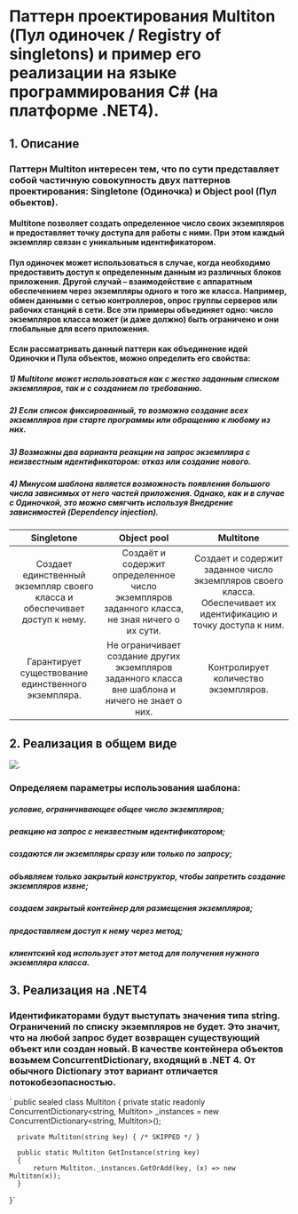 # Паттерн проектирования Multiton (Пул одиночек / Registry of singletons) и пример его реализации на языке программирования C# (на платформе .NET4).

## 1. Описание

### Паттерн Multiton интересен тем, что по сути представляет собой частичную совокупность двух паттернов проектирования: Singletone (Одиночка) и Object pool (Пул обьектов).
#### Multitone позволяет создать определенное число своих экземпляров и предоставляет точку доступа для работы с ними. При этом каждый экземпляр связан с уникальным идентификатором.
#### Пул одиночек может использоваться в случае, когда необходимо предоставить доступ к определенным данным из различных блоков приложения. Другой случай – взаимодействие с аппаратным обеспечением через экземпляры одного и того же класса. Например, обмен данными с сетью контроллеров, опрос группы серверов или рабочих станций в сети. Все эти примеры объединяет одно: число экземпляров класса может (и даже должно) быть ограничено и они глобальные для всего приложения.
#### Если рассматривать данный паттерн как объединение идей Одиночки и Пула объектов, можно определить его свойства:
  #####   1) Multitone может использоваться как с жестко заданным списком экземпляров, так и с созданием по требованию.
  #####   2) Если список фиксированный, то возможно создание всех экземпляров при старте программы или обращению к любому из них.
  #####   3) Возможны два варианта реакции на запрос экземпляра с неизвестным идентификатором: отказ или создание нового.
  #####   4) Минусом шаблона является возможность появления большого числа зависимых от него частей приложения. Однако, как и в случае с        Одиночкой, это можно смягчить используя Внедрение зависимостей (Dependency injection).

| Singletone | Object pool | Multitone |
| :------: | :------: | :------: |
| Создает единственный экземпляр своего класса и обеспечивает доступ к нему. | Создаёт и содержит определенное число экземпляров заданного класса, не зная ничего о их сути. | Создает и содержит заданное число экземпляров своего класса. Обеспечивает их идентификацию и точку доступа к ним. |
| Гарантирует существование единственного экземпляра. | Не ограничивает создание других экземпляров заданного класса вне шаблона и ничего не знает о них. | Контролирует количество экземпляров. |

## 2. Реализация в общем виде

![.](https://github.com/Nikita-Ivanov347/Hub/blob/master/Multitone.png)

### Определяем параметры использования шаблона:
  #####   условие, ограничивающее общее число экземпляров;
  #####   реакцию на запрос с неизвестным идентификатором;
  #####   создаются ли экземпляры сразу или только по запросу;
  #####   объявляем только закрытый конструктор, чтобы запретить создание экземпляров извне;
  #####   создаем закрытый контейнер для размещения экземпляров;
  #####   предоставляем доступ к нему через метод;
  #####   клиентский код использует этот метод для получения нужного экземпляра класса.

## 3. Реализация на .NET4

### Идентификаторами будут выступать значения типа string. Ограничений по списку экземпляров не будет. Это значит, что на любой запрос будет возвращен существующий объект или создан новый. В качестве контейнера объектов возьмем ConcurrentDictionary, входящий в .NET 4. От обычного Dictionary этот вариант отличается потокобезопасностью.


`  public sealed class Multiton 
   { 
     private static readonly ConcurrentDictionary<string, Multiton> _instances 
          = new ConcurrentDictionary<string, Multiton>();

      private Multiton(string key) { /* SKIPPED */ }

      public static Multiton GetInstance(string key)
      {
          return Multiton._instances.GetOrAdd(key, (x) => new Multiton(x));
      }
  }`

